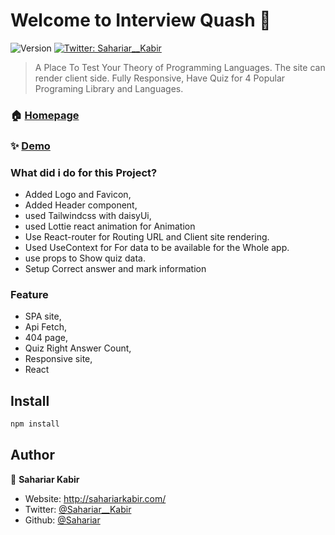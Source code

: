 # Welcome to Interview Quash 👋
![Version](https://img.shields.io/badge/version-1.0.1-blue.svg?cacheSeconds=2592000)
[![Twitter: Sahariar\_\_Kabir](https://img.shields.io/twitter/follow/Sahariar\_\_Kabir.svg?style=social)](https://twitter.com/Sahariar\_\_Kabir)

> A Place To Test Your Theory of Programming Languages. The site can render client side. Fully Responsive, Have  Quiz for 4 Popular Programing Library and Languages.

### 🏠 [Homepage](https://interview-quash.netlify.app/)

### ✨ [Demo](https://interview-quash.netlify.app/)

###  What did i do for this Project?
  * Added Logo and Favicon,
  * Added Header component,
  * used Tailwindcss with daisyUi,
  * used Lottie react animation for Animation
  * Use React-router for Routing URL and Client site rendering.
  * Used UseContext for For data to be available for the Whole app.
  * use props to Show quiz data.
  * Setup Correct answer and mark information

### Feature
 * SPA site,
 * Api Fetch,
 * 404 page,
 * Quiz Right Answer Count,
 * Responsive site,
 * React


## Install

```sh
npm install
```

## Author

👤 **Sahariar Kabir**

* Website: http://sahariarkabir.com/
* Twitter: [@Sahariar\_\_Kabir](https://twitter.com/Sahariar\_\_Kabir)
* Github: [@Sahariar](https://github.com/Sahariar)
